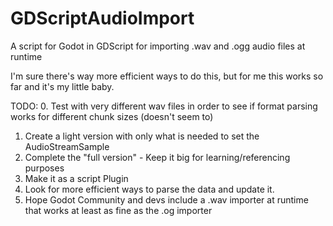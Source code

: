 # GDScriptAudioImport
A script for Godot in GDScript for importing .wav and .ogg audio files at runtime

I'm sure there's way more efficient ways to do this, but for me this works so far and it's my little baby.

TODO:
0. Test with very different wav files in order to see if format parsing works for different chunk sizes (doesn't seem to)
1. Create a light version with only what is needed to set the AudioStreamSample
2. Complete the "full version" - Keep it big for learning/referencing purposes
3. Make it as a script Plugin
4. Look for more efficient ways to parse the data and update it.
5. Hope Godot Community and devs include a .wav importer at runtime that works at least as fine as the .og importer
